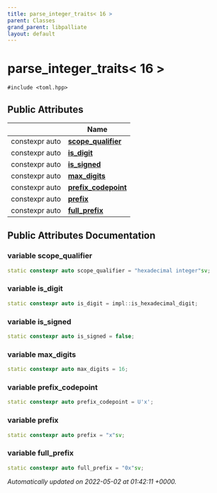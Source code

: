 ```yaml
---
title: parse_integer_traits< 16 >
parent: Classes
grand_parent: libpalliate
layout: default
---
```


# parse_integer_traits< 16 >






`#include <toml.hpp>`

## Public Attributes

|                | Name           |
| -------------- | -------------- |
| constexpr auto | **[scope_qualifier](/libpalliate/generated/Classes/structparse__integer__traits_3_0116_01_4#variable-scope-qualifier)**  |
| constexpr auto | **[is_digit](/libpalliate/generated/Classes/structparse__integer__traits_3_0116_01_4#variable-is-digit)**  |
| constexpr auto | **[is_signed](/libpalliate/generated/Classes/structparse__integer__traits_3_0116_01_4#variable-is-signed)**  |
| constexpr auto | **[max_digits](/libpalliate/generated/Classes/structparse__integer__traits_3_0116_01_4#variable-max-digits)**  |
| constexpr auto | **[prefix_codepoint](/libpalliate/generated/Classes/structparse__integer__traits_3_0116_01_4#variable-prefix-codepoint)**  |
| constexpr auto | **[prefix](/libpalliate/generated/Classes/structparse__integer__traits_3_0116_01_4#variable-prefix)**  |
| constexpr auto | **[full_prefix](/libpalliate/generated/Classes/structparse__integer__traits_3_0116_01_4#variable-full-prefix)**  |

## Public Attributes Documentation

### variable scope_qualifier

```cpp
static constexpr auto scope_qualifier = "hexadecimal integer"sv;
```


### variable is_digit

```cpp
static constexpr auto is_digit = impl::is_hexadecimal_digit;
```


### variable is_signed

```cpp
static constexpr auto is_signed = false;
```


### variable max_digits

```cpp
static constexpr auto max_digits = 16;
```


### variable prefix_codepoint

```cpp
static constexpr auto prefix_codepoint = U'x';
```


### variable prefix

```cpp
static constexpr auto prefix = "x"sv;
```


### variable full_prefix

```cpp
static constexpr auto full_prefix = "0x"sv;
```



_Automatically updated on 2022-05-02 at 01:42:11 +0000._